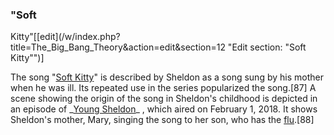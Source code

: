 ### "Soft
Kitty"[[edit](/w/index.php?title=The\_Big\_Bang\_Theory&action=edit&section=12
"Edit section: "Soft Kitty"")]

The song "[Soft Kitty](/wiki/Soft\_Kitty "Soft Kitty")" is described by Sheldon
as a song sung by his mother when he was ill. Its repeated use in the series
popularized the song.[87] A scene showing the origin of the song in Sheldon's
childhood is depicted in an episode of \_[Young Sheldon](/wiki/Young\_Sheldon
"Young Sheldon")\_ , which aired on February 1, 2018. It shows Sheldon's
mother, Mary, singing the song to her son, who has the [flu](/wiki/Influenza
"Influenza").[88]

